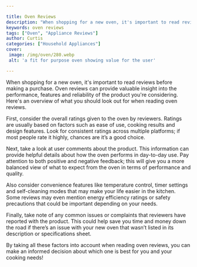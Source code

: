 ```yaml
---

title: Oven Reviews
description: "When shopping for a new oven, it's important to read reviews before making a purchase. Oven reviews can provide valuable insight i...see more detail"
keywords: oven reviews
tags: ["Oven", "Appliance Reviews"]
author: Curtis
categories: ["Household Appliances"]
cover: 
 image: /img/oven/280.webp
 alt: 'a fit for purpose oven showing value for the user'

---
```


When shopping for a new oven, it's important to read reviews before making a purchase. Oven reviews can provide valuable insight into the performance, features and reliability of the product you're considering. Here's an overview of what you should look out for when reading oven reviews. 

First, consider the overall ratings given to the oven by reviewers. Ratings are usually based on factors such as ease of use, cooking results and design features. Look for consistent ratings across multiple platforms; if most people rate it highly, chances are it’s a good choice.

Next, take a look at user comments about the product. This information can provide helpful details about how the oven performs in day-to-day use. Pay attention to both positive and negative feedback; this will give you a more balanced view of what to expect from the oven in terms of performance and quality. 

Also consider convenience features like temperature control, timer settings and self-cleaning modes that may make your life easier in the kitchen. Some reviews may even mention energy efficiency ratings or safety precautions that could be important depending on your needs. 

Finally, take note of any common issues or complaints that reviewers have reported with the product. This could help save you time and money down the road if there’s an issue with your new oven that wasn’t listed in its description or specifications sheet. 

By taking all these factors into account when reading oven reviews, you can make an informed decision about which one is best for you and your cooking needs!
